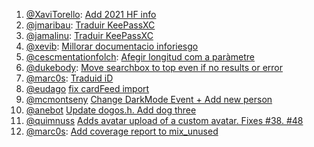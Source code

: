 1. [@XaviTorello](https://github.com/XaviTorello): [Add 2021 HF info](https://github.com/GeeksCAT/hacktoberfest-2021/pull/9)
2. [@jmaribau](https://github.com/jmaribau): [Traduir KeePassXC](https://github.com/GeeksCAT/hacktoberfest-2021/issues/8#issuecomment-950126985)
3. [@jamalinu](https://github.com/jamalinu): [Traduir KeePassXC](https://user-images.githubusercontent.com/66197476/138552127-ae6b42db-1360-4eb6-bec8-c99e885567aa.png)
4. [@xevib](https://github.com/xevib): [Millorar documentacio inforiesgo](https://github.com/GeoVoluntarios/geosearch/pull/14)
5. [@cescmentationfolch](https://github.com/cescmentationfolch): [Afegir longitud com a paràmetre](https://github.com/JuanjoSalvador/dog/pull/37)
6. [@dukebody](https://github.com/dukebody): 
[Move searchbox to top even if no results or error](https://github.com/GeoVoluntarios/geosearch/pull/15)
7. [@marc0s](https://github.com/marc0s): [Traduid iD](https://github.com/GeeksCAT/hacktoberfest-2021/issues/4#issuecomment-950162378)
8. [@eudago](https://github.com/eudago) [fix cardFeed import](https://github.com/helpbuttons/hb-front/pull/66)
9. [@mcmontseny](https://github.com/mcmontseny) [Change DarkMode Event + Add new person](https://github.com/fcoterroba/Funny_DNI_letter/pull/23)
10. [@anebot](https://github.com/anebot/) [Update dogos.h. Add dog three](https://github.com/JuanjoSalvador/dog/pull/38)
11. [@quimnuss](https://github.com/quimnuss) [Adds avatar upload of a custom avatar. Fixes #38. #48](https://github.com/guyver2/battlechess/pull/48)
12. [@marc0s](https://github.com/marc0s): [Add coverage report to mix_unused](https://github.com/hauleth/mix_unused/pull/26)
